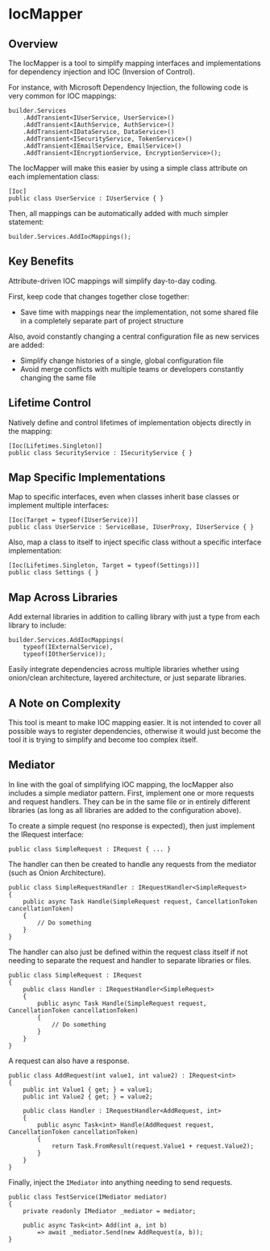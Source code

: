 # IocMapper

## Overview

The IocMapper is a tool to simplify mapping interfaces and implementations for dependency injection and IOC (Inversion of Control).

For instance, with Microsoft Dependency Injection, the following code is very common for IOC mappings:

    builder.Services
        .AddTransient<IUserService, UserService>()
        .AddTransient<IAuthService, AuthService>()
        .AddTransient<IDataService, DataService>()
        .AddTransient<ISecurityService, TokenService>()
        .AddTransient<IEmailService, EmailService>()
        .AddTransient<IEncryptionService, EncryptionService>();

The IocMapper will make this easier by using a simple class attribute on each implementation class:

    [Ioc]
    public class UserService : IUserService { }

Then, all mappings can be automatically added with much simpler statement:

    builder.Services.AddIocMappings();

## Key Benefits

Attribute-driven IOC mappings will simplify day-to-day coding.

First, keep code that changes together close together:
* Save time with mappings near the implementation, not some shared file in a completely separate part of project structure

Also, avoid constantly changing a central configuration file as new services are added:
* Simplify change histories of a single, global configuration file
* Avoid merge conflicts with multiple teams or developers constantly changing the same file

## Lifetime Control

Natively define and control lifetimes of implementation objects directly in the mapping:

    [Ioc(Lifetimes.Singleton)]
    public class SecurityService : ISecurityService { }

## Map Specific Implementations

Map to specific interfaces, even when classes inherit base classes or implement multiple interfaces:

    [Ioc(Target = typeof(IUserService))]
    public class UserService : ServiceBase, IUserProxy, IUserService { }

Also, map a class to itself to inject specific class without a specific interface implementation:

    [Ioc(Lifetimes.Singleton, Target = typeof(Settings))]
    public class Settings { }

## Map Across Libraries

Add external libraries in addition to calling library with just a type from each library to include:

    builder.Services.AddIocMappings(
        typeof(IExternalService),
        typeof(IOtherService));
 
Easily integrate dependencies across multiple libraries whether using onion/clean architecture,
layered architecture, or just separate libraries.

## A Note on Complexity

This tool is meant to make IOC mapping easier. It is not intended to cover all possible ways to
register dependencies, otherwise it would just become the tool it is trying to simplify and become
too complex itself.

## Mediator

In line with the goal of simplifying IOC mapping, the IocMapper also includes a simple mediator
pattern. First, implement one or more requests and request handlers. They can be in the same file or in
entirely different libraries (as long as all libraries are added to the configuration above).

To create a simple request (no response is expected), then just implement the IRequest interface:

    public class SimpleRequest : IRequest { ... }

The handler can then be created to handle any requests from the mediator (such as Onion Architecture).

    public class SimpleRequestHandler : IRequestHandler<SimpleRequest>
    {
        public async Task Handle(SimpleRequest request, CancellationToken cancellationToken)
        {
            // Do something
        }
    }

The handler can also just be defined within the request class itself if not needing to separate
the request and handler to separate libraries or files.

    public class SimpleRequest : IRequest
    {
        public class Handler : IRequestHandler<SimpleRequest>
        {
            public async Task Handle(SimpleRequest request, CancellationToken cancellationToken)
            {
                // Do something
            }
        }
    }

A request can also have a response.

    public class AddRequest(int value1, int value2) : IRequest<int>
    {
        public int Value1 { get; } = value1;
        public int Value2 { get; } = value2;

        public class Handler : IRequestHandler<AddRequest, int>
        {
            public async Task<int> Handle(AddRequest request, CancellationToken cancellationToken)
            {
                return Task.FromResult(request.Value1 + request.Value2);
            }
        }
    }

Finally, inject the `IMediator` into anything needing to send requests.

    public class TestService(IMediator mediator)
    {
        private readonly IMediator _mediator = mediator;
        
        public async Task<int> Add(int a, int b)
            => await _mediator.Send(new AddRequest(a, b));
    }
